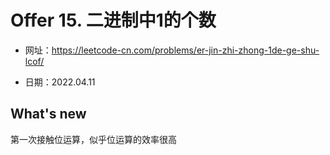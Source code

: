 # Offer 15. 二进制中1的个数
- 网址：https://leetcode-cn.com/problems/er-jin-zhi-zhong-1de-ge-shu-lcof/

- 日期：2022.04.11



## What's new

第一次接触位运算，似乎位运算的效率很高

